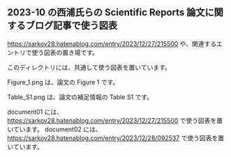 ## 2023-10 の西浦氏らの Scientific Reports 論文に関するブログ記事で使う図表
https://sarkov28.hatenablog.com/entry/2023/12/27/215500
や、関連するエントリで使う図表の置き場です。

このディレクトリには、共通して使う図表を置いています。

Figure_1.png
は、論文の Figure 1 です。

Table_S1.png
は、論文の補足情報の Table S1 です。

document01 には、https://sarkov28.hatenablog.com/entry/2023/12/27/215500 で使う図表を置いています。
document02 には、https://sarkov28.hatenablog.com/entry/2023/12/28/092537 で使う図表を置いています。

